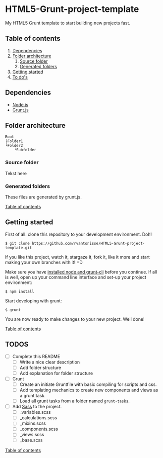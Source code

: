 # HTML5-Grunt-project-template

My HTML5 Grunt template to start building new projects fast.

## Table of contents

1. [Dependencies](#dependencies)
2. [Folder architecture](#folder-architecture)
	1. [Source folder](#source-folder)
	2. [Generated folders](#generated-folders)
3. [Getting started](#getting-started)
4. [To do's](#todos)

## Dependencies

* [Node.js](http://nodejs.org/)
* [Grunt.js](http://gruntjs.com/getting-started)

## Folder architecture

		
	Root
	├Folder1
	└Folder2
		└Subfolder
	

### Source folder

Tekst here

### Generated folders

These files are generated by grunt.js.

[Table of contents](#table-of-contents)

## Getting started

First of all: clone this repository to your development environment. Doh!

	$ git clone https://github.com/rvantonisse/HTML5-Grunt-project-template.git

If you like this project, watch it, stargaze it, fork it, like it more and start making your own branches with it! =D

Make sure you have [installed node and grunt-cli](#dependencies) before you continue. If all is well, open up your command line interface and set-up your project environment:

	$ npm install

Start developing with grunt:

	$ grunt

You are now ready to make changes to your new project. Well done!

[Table of contents](#table-of-contents)

## TODOS

<!-- List -->
* [ ] Complete this README
	* [ ] Write a nice clear description
	* [ ] Add folder structure
	* [ ] Add explanation for folder structure
* [ ] Grunt
	* [ ] Create an initiate Gruntfile with basic compiling for scripts and css.
	* [ ] Add templating mechanics to create new components and views as a grunt task.
	* [ ] Load all grunt tasks from a folder named `grunt-tasks`.
* [ ] Add [Sass](http://sass-lang.com/) to the project.
	* [ ] _variables.scss
	* [ ] _calculations.scss
	* [ ] _mixins.scss
	* [ ] _components.scss
	* [ ] _views.scss
	* [ ] _base.scss

<!-- /List -->

[Table of contents](#table-of-contents)

